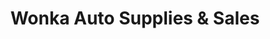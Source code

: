 ---
title: "Wonka Auto Supplies & Sales"
url: /weston/wonka-auto-supplies-und-sales/
shop: Autoteile
---